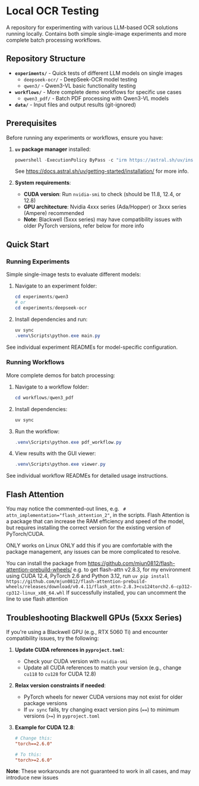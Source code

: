 # Local OCR Testing

A repository for experimenting with various LLM-based OCR solutions running locally. Contains both simple single-image experiments and more complete batch processing workflows.

## Repository Structure

- **`experiments/`** - Quick tests of different LLM models on single images
  - `deepseek-ocr/` - DeepSeek-OCR model testing
  - `qwen3/` - Qwen3-VL basic functionality testing
- **`workflows/`** - More complete demo workflows for specific use cases
  - `qwen3_pdf/` - Batch PDF processing with Qwen3-VL models
- **`data/`** - Input files and output results (git-ignored)

## Prerequisites

Before running any experiments or workflows, ensure you have:

1. **`uv` package manager** installed:
   ```powershell
   powershell -ExecutionPolicy ByPass -c "irm https://astral.sh/uv/install.ps1 | iex"
   ```
   See https://docs.astral.sh/uv/getting-started/installation/ for more info.

2. **System requirements**:
   - **CUDA version**: Run `nvidia-smi` to check (should be 11.8, 12.4, or 12.8)
   - **GPU architecture**: Nvidia 4xxx series (Ada/Hopper) or 3xxx series (Ampere) recommended
   - **Note**: Blackwell (5xxx series) may have compatibility issues with older PyTorch versions, refer below for more info

## Quick Start

### Running Experiments

Simple single-image tests to evaluate different models:

1. Navigate to an experiment folder:
   ```powershell
   cd experiments/qwen3
   # or
   cd experiments/deepseek-ocr
   ```

2. Install dependencies and run:
   ```powershell
   uv sync
   .venv\Scripts\python.exe main.py
   ```

See individual experiment READMEs for model-specific configuration.

### Running Workflows

More complete demos for batch processing:

1. Navigate to a workflow folder:
   ```powershell
   cd workflows/qwen3_pdf
   ```

2. Install dependencies:
   ```powershell
   uv sync
   ```

3. Run the workflow:
   ```powershell
   .venv\Scripts\python.exe pdf_workflow.py
   ```

4. View results with the GUI viewer:
   ```powershell
   .venv\Scripts\python.exe viewer.py
   ```

See individual workflow READMEs for detailed usage instructions.

## Flash Attention

You may notice the commented-out lines, e.g. ` # attn_implementation="flash_attention_2"`, in the scripts.
Flash Attention is a package that can increase the RAM efficiency and speed of the model, but requires installing the correct version for the existing version of PyTorch/CUDA.

ONLY works on Linux
ONLY add this if you are comfortable with the package management, any issues can be more complicated to resolve.

You can install the package from https://github.com/mjun0812/flash-attention-prebuild-wheels/
e.g. to get flash-attn v2.8.3, for my environment using CUDA 12.4, PyTorch 2.6 and Python 3.12, run `uv pip install https://github.com/mjun0812/flash-attention-prebuild-wheels/releases/download/v0.4.11/flash_attn-2.8.3+cu124torch2.6-cp312-cp312-linux_x86_64.whl`
If successfully installed, you can uncomment the line to use flash attention

## Troubleshooting Blackwell GPUs (5xxx Series)

If you're using a Blackwell GPU (e.g., RTX 5060 Ti) and encounter compatibility issues, try the following:

1. **Update CUDA references in `pyproject.toml`**:
   - Check your CUDA version with `nvidia-smi`
   - Update all CUDA references to match your version (e.g., change `cu118` to `cu128` for CUDA 12.8)

2. **Relax version constraints if needed**:
   - PyTorch wheels for newer CUDA versions may not exist for older package versions
   - If `uv sync` fails, try changing exact version pins (`==`) to minimum versions (`>=`) in `pyproject.toml`

3. **Example for CUDA 12.8**:
   ```toml
   # Change this:
   "torch==2.6.0"
   
   # To this:
   "torch>=2.6.0"
   ```

**Note**: These workarounds are not guaranteed to work in all cases, and may introduce new issues

